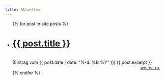 ```yaml
---
title: Aktuelles
---
```

<post>
<ul>
  {% for post in site.posts %}
    <li>
	<h1><a href="{{ post.url }}" class="post">{{ post.title }}</a></h1>
	<br>
    (Eintrag vom {{ post.date | date: "%-d. %B %Y" }})
    {{ post.excerpt }}
	</li>
	<div style="text-align: right;"><a href="../{{ post.url }}">weiter >></a></div>
  {% endfor %}
</ul>
</post>

